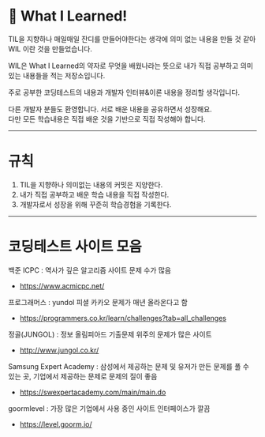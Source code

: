 # 📘 What I Learned!

TIL을 지향하나 매일매일 잔디를 만들어야한다는 생각에 의미 없는 내용을 만들 것 같아 WIL 이란 것을 만들었습니다.

WIL은 What I Learned의 약자로 무엇을 배웠나라는 뜻으로 내가 직접 공부하고 의미있는 내용들을 적는 저장소입니다.

주로 공부한 코딩테스트의 내용과 개발자 인터뷰&이론 내용을 정리할 생각입니다.

다른 개발자 분들도 환영합니다. 서로 배운 내용을 공유하면서 성장해요.    
다만 모든 학습내용은 직접 배운 것을 기반으로 직접 작성해야 합니다.

--------
# 규칙
1. TIL을 지향하나 의미없는 내용의 커밋은 지양한다.
2. 내가 직접 공부하고 배운 학습 내용을 직접 작성한다.
3. 개발자로서 성장을 위해 꾸준히 학습경험을 기록한다.

--------
# 코딩테스트 사이트 모음

백준 ICPC
: 역사가 깊은 알고리즘 사이트 문제 수가 많음
- https://www.acmicpc.net/



프로그래머스
: yundol 피셜 카카오 문제가 매년 올라온다고 함
- https://programmers.co.kr/learn/challenges?tab=all_challenges



정골(JUNGOL)
: 정보 올림피아드 기출문제 위주의 문제가 많은 사이트
- http://www.jungol.co.kr/



Samsung Expert Academy
: 삼성에서 제공하는 문제 및 유저가 만든 문제를 풀 수 있는 곳, 기업에서 제공하는 문제로 문제의 질이 좋음
- https://swexpertacademy.com/main/main.do



goormlevel
: 가장 많은 기업에서 사용 중인 사이트 인터페이스가 깔끔
- https://level.goorm.io/




